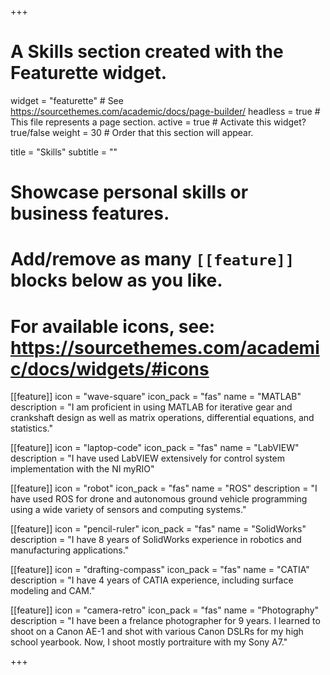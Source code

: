 +++
# A Skills section created with the Featurette widget.
widget = "featurette"  # See https://sourcethemes.com/academic/docs/page-builder/
headless = true  # This file represents a page section.
active = true  # Activate this widget? true/false
weight = 30  # Order that this section will appear.

title = "Skills"
subtitle = ""

# Showcase personal skills or business features.
# 
# Add/remove as many `[[feature]]` blocks below as you like.
# 
# For available icons, see: https://sourcethemes.com/academic/docs/widgets/#icons

[[feature]]
  icon = "wave-square"
  icon_pack = "fas"
  name = "MATLAB"
  description = "I am proficient in using MATLAB for iterative gear and crankshaft design as well as matrix operations, differential equations, and statistics."
  
[[feature]]
  icon = "laptop-code"
  icon_pack = "fas"
  name = "LabVIEW"
  description = "I have used LabVIEW extensively for control system implementation with the NI myRIO"  
  
[[feature]]
  icon = "robot"
  icon_pack = "fas"
  name = "ROS"
  description = "I have used ROS for drone and autonomous ground vehicle programming using a wide variety of sensors and computing systems."  

[[feature]]
  icon = "pencil-ruler"
  icon_pack = "fas"
  name = "SolidWorks"
  description = "I have 8 years of SolidWorks experience in robotics and manufacturing applications."  

[[feature]]
  icon = "drafting-compass"
  icon_pack = "fas"
  name = "CATIA"
  description = "I have 4 years of CATIA experience, including surface modeling and CAM."  
  
[[feature]]
  icon = "camera-retro"
  icon_pack = "fas"
  name = "Photography"
  description = "I have been a frelance photographer for 9 years. I learned to shoot on a Canon AE-1 and shot with various Canon DSLRs for my high school yearbook. Now, I shoot mostly portraiture with my Sony A7."

+++
